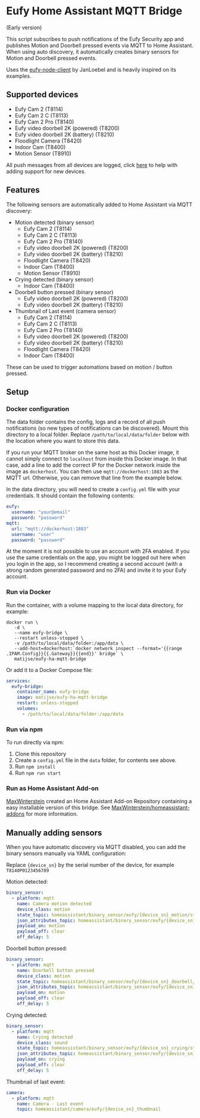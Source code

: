 # Eufy Home Assistant MQTT Bridge

(Early version) 

This script subscribes to push notifications of the Eufy Security app and publishes Motion and Doorbell pressed events
via MQTT to Home Assistant. When using auto discovery, it automatically creates binary sensors for Motion and
Doorbell pressed events. 

Uses the [eufy-node-client](https://github.com/JanLoebel/eufy-node-client) by JanLoebel and is heavily inspired on 
its examples.

## Supported devices

* Eufy Cam 2 (T8114)
* Eufy Cam 2 C (T8113)
* Eufy Cam 2 Pro (T8140)
* Eufy video doorbell 2K (powered) (T8200)
* Eufy video doorbell 2K (battery) (T8210)
* Floodlight Camera (T8420)
* Indoor Cam (T8400)
* Motion Sensor (T8910)

All push messages from all devices are logged, click [here](https://github.com/matijse/eufy-ha-mqtt-bridge/issues/7) to
help with adding support for new devices.

## Features

The following sensors are automatically added to Home Assistant via MQTT discovery:

* Motion detected (binary sensor)
    * Eufy Cam 2 (T8114)
    * Eufy Cam 2 C (T8113)
    * Eufy Cam 2 Pro (T8140)
    * Eufy video doorbell 2K (powered) (T8200)
    * Eufy video doorbell 2K (battery) (T8210)
    * Floodlight Camera (T8420)
    * Indoor Cam (T8400)
    * Motion Sensor (T8910)
* Crying detected (binary sensor)
    * Indoor Cam (T8400)
* Doorbell button pressed (binary sensor)
    * Eufy video doorbell 2K (powered) (T8200)
    * Eufy video doorbell 2K (battery) (T8210)
* Thumbnail of Last event (camera sensor)
    * Eufy Cam 2 (T8114)
    * Eufy Cam 2 C (T8113)
    * Eufy Cam 2 Pro (T8140)
    * Eufy video doorbell 2K (powered) (T8200)
    * Eufy video doorbell 2K (battery) (T8210)
    * Floodlight Camera (T8420)
    * Indoor Cam (T8400)
    
These can be used to trigger automations based on motion / button pressed.

## Setup 

### Docker configuration

The data folder contains the config, logs and a record of all push notifications (so new types of notifications can
be discovered). Mount this directory to a local folder. Replace `/path/to/local/data/folder`
below with the location where you want to store this data.

If you run your MQTT broker on the same host as this Docker image, it cannot simply connect to `localhost` from inside
this Docker image. In that case, add a line to add the correct IP for the Docker network inside the image as 
`dockerhost`. You can then use `mqtt://dockerhost:1883` as the MQTT url. Otherwise, you can remove that line from the
example below.

In the data directory, you will need to create a `config.yml` file with your credentials. It should contain the 
following contents:

```yaml
eufy:
  username: "your@email"
  password: "password"
mqtt:
  url: "mqtt://dockerhost:1883"
  username: "user"
  password: "password"
```

At the moment it is not possible to use an account with 2FA enabled. If you use the same credentials on the app, you 
might be logged out here when you login in the app, so I recommend creating a second account (with a strong random 
generated password and no 2FA) and invite it to your Eufy account.

### Run via Docker

Run the container, with a volume mapping to the local data directory, for example:

```shell
docker run \
   -d \
   --name eufy-bridge \
   --restart unless-stopped \
   -v /path/to/local/data/folder:/app/data \
   --add-host=dockerhost:`docker network inspect --format='{{range .IPAM.Config}}{{.Gateway}}{{end}}' bridge` \
   matijse/eufy-ha-mqtt-bridge
```

Or add it to a Docker Compose file:

```yaml
services:
  eufy-bridge:
    container_name: eufy-bridge
    image: matijse/eufy-ha-mqtt-bridge
    restart: unless-stopped
    volumes:
      - /path/to/local/data/folder:/app/data
```

### Run via npm

To run directly via npm:

1. Clone this repository
1. Create a `config.yml` file in the `data` folder, for contents see above.
1. Run `npm install`
1. Run `npm run start`

### Run as Home Assistant Add-on

[MaxWinterstein](https://github.com/MaxWinterstein/) created an Home Assistant Add-on Repository containing a easy installable version of this bridge. See [MaxWinterstein/homeassistant-addons](https://github.com/MaxWinterstein/homeassistant-addons) for more information.

## Manually adding sensors

When you have automatic discovery via MQTT disabled, you can add the binary sensors manually via YAML configuration:

Replace `{device_sn}` by the serial number of the device, for example `T8140P0123456789`

Motion detected:

```yaml
binary_sensor:
  - platform: mqtt
    name: Camera motion detected
    device_class: motion
    state_topic: homeassistant/binary_sensor/eufy/{device_sn}_motion/state
    json_attributes_topic: homeassistant/binary_sensor/eufy/{device_sn}_motion/attributes
    payload_on: motion
    payload_off: clear
    off_delay: 5
```

Doorbell button pressed:

```yaml
binary_sensor:
  - platform: mqtt
    name: Doorbell button pressed
    device_class: motion
    state_topic: homeassistant/binary_sensor/eufy/{device_sn}_doorbell/state
    json_attributes_topic: homeassistant/binary_sensor/eufy/{device_sn}_doorbell/attributes
    payload_on: motion
    payload_off: clear
    off_delay: 5
```

Crying detected:

```yaml
binary_sensor:
  - platform: mqtt
    name: Crying detected
    device_class: sound
    state_topic: homeassistant/binary_sensor/eufy/{device_sn}_crying/state
    json_attributes_topic: homeassistant/binary_sensor/eufy/{device_sn}_crying/attributes
    payload_on: crying
    payload_off: clear
    off_delay: 5
```

Thumbnail of last event:

```yaml
camera:
  - platform: mqtt
    name: Camera - Last event
    topic: homeassistant/camera/eufy/{device_sn}_thumbnail
```
